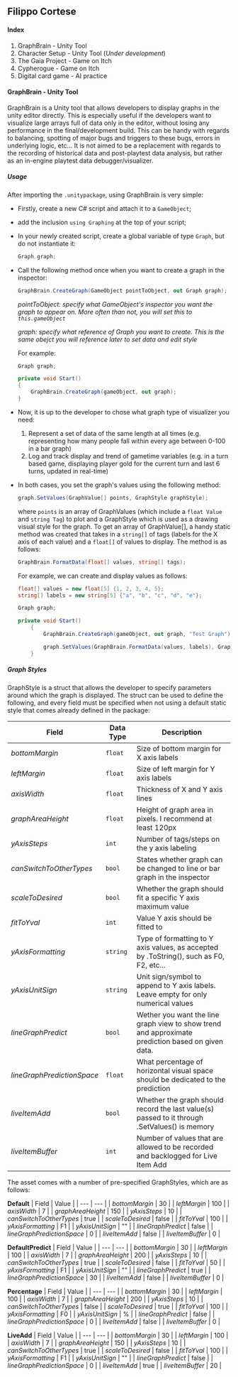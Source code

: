 ## Filippo Cortese

#### Index
1. GraphBrain - Unity Tool
2. Character Setup - Unity Tool (_Under development_)
3. The Gaia Project - Game on Itch
4. Cypherogue - Game on Itch
5. Digital card game - AI practice


#### GraphBrain - Unity Tool
GraphBrain is a Unity tool that allows developers to display graphs in the unity editor directly. This is especially useful if the developers want to visualize large arrays full of data only in the editor, without losing any performance in the final/development build. This can be handy with regards to balancing, spotting of major bugs and triggers to these bugs, errors in underlying logic, etc... It is not aimed to be a replacement with regards to the recording of historical data and post-playtest data analysis, but rather as an in-engine playtest data debugger/visualizer.

##### Usage
After importing the `.unitypackage`, using GraphBrain is very simple:
- Firstly, create a new C# script and attach it to a `GameObject`;
- add the inclusion `using Graphing` at the top of your script;
- In your newly created script, create a global variable of type `Graph`, but do not instantiate it:
  ```csharp
  Graph graph;
  ```
- Call the following method once when you want to create a graph in the inspector:
  ```csharp
  GraphBrain.CreateGraph(GameObject pointToObject, out Graph graph);
  ```
  _pointToObject: specify what GameObject's inspector you want the graph to appear on. More often than not, you will set this to `this.gameObject`_
  
  _graph: specify what reference of Graph you want to create. This is the same obejct you will reference later to set data and edit style_
  
  For example:
  ```csharp
  Graph graph;
  
  private void Start()
  {
      GraphBrain.CreateGraph(gameObject, out graph);
  }
  ```
 
- Now, it is up to the developer to chose what graph type  of visualizer you need:
  1. Represent a set of data of the same length at all times (e.g. representing how many people fall within every age between 0-100 in a bar graph)
  2. Log and track display and trend of gametime variables (e.g. in a turn based game, displaying player gold for the current turn and last 6 turns, updated in real-time)

- In both cases, you set the graph's values using the following method:
  ```csharp
  graph.SetValues(GraphValue[] points, GraphStyle graphStyle);
  ```
  where `points` is an array of GraphValues (which include a `float Value` and `string Tag`) to plot and a GraphStyle which is used as a drawing visual style for the graph. 
  To get an array of GraphValue[], a handy static method was created that takes in a `string[]` of tags (labels for the X axis of each value) and a `float[]` of values to  display. The method is as follows:
  ```csharp
  GraphBrain.FormatData(float[] values, string[] tags);
  ```

  For example, we can create and display values as follows:
  ```csharp
  float[] values = new float[5] {1, 2, 3, 4, 5};
  string[] labels = new string[5] {"a", "b", "c", "d", "e"};

  Graph graph;

  private void Start()
      {
          GraphBrain.CreateGraph(gameObject, out graph, "Test Graph");

          graph.SetValues(GraphBrain.FormatData(values, labels), GraphStyle.DefaultPredict);
      }

  ```
  
##### Graph Styles
GraphStyle is a struct that allows the developer to specify parameters around which the graph is displayed.
The struct can be used to define the following, and every field must be specified when not using a default static style that comes already defined in the package:

| Field | Data Type | Description |
| --- | --- | --- |
| _bottomMargin_ | `float` | Size of bottom margin for X axis labels |
| _leftMargin_ | `float` | Size of left margin for Y axis labels |
| _axisWidth_ | `float` | Thickness of X and Y axis lines |
| _graphAreaHeight_ | `float` | Height of graph area in pixels. I recommend at least 120px |
| _yAxisSteps_ | `int`  | Number of tags/steps on the y axis labeling |
| _canSwitchToOtherTypes_ | `bool` | States whether graph can be changed to line or bar graph in the inspector |
| _scaleToDesired_ | `bool` | Whether the graph should fit a specific Y axis maximum value |
| _fitToYval_ | `int` | Value Y axis should be fitted to |
| _yAxisFormatting_ | `string`  | Type of formatting to Y axis values, as accepted by .ToString(), such as F0, F2, etc... |
| _yAxisUnitSign_ | `string` | Unit sign/symbol to append to Y axis labels. Leave empty for only numerical values |
| _lineGraphPredict_ | `bool` | Wether you want the line graph view to show trend and approximate prediction based on given data. |
| _lineGraphPredictionSpace_ | `float` | What percentage of horizontal visual space should be dedicated to the prediction |
| _liveItemAdd_ | `bool` | Whether the graph should record the last value(s) passed to it through .SetValues() is memory |
| _liveItemBuffer_ | `int` | Number of values that are allowed to be recorded and backlogged for Live Item Add |


The asset comes with a number of pre-specified GraphStyles, which are as follows:

**Default**
| Field | Value |
| --- | --- |
| _bottomMargin_ | 30 |
| _leftMargin_ | 100 |
| _axisWidth_ | 7 |
| _graphAreaHeight_ | 150 |
| _yAxisSteps_ |  10 |
| _canSwitchToOtherTypes_ | true |
| _scaleToDesired_ | false |
| _fitToYval_ | 100 |
| _yAxisFormatting_ | F1  |
| _yAxisUnitSign_ | "" |
| _lineGraphPredict_ | false |
| _lineGraphPredictionSpace_ | 0 |
| _liveItemAdd_ | false |
| _liveItemBuffer_ | 0 |

**DefaultPredict**
| Field | Value |
| --- | --- |
| _bottomMargin_ | 30 |
| _leftMargin_ | 100 |
| _axisWidth_ | 7 |
| _graphAreaHeight_ | 200 |
| _yAxisSteps_ |  10 |
| _canSwitchToOtherTypes_ | true |
| _scaleToDesired_ | false |
| _fitToYval_ | 50 |
| _yAxisFormatting_ | F1  |
| _yAxisUnitSign_ | "" |
| _lineGraphPredict_ | true |
| _lineGraphPredictionSpace_ | 30 |
| _liveItemAdd_ | false |
| _liveItemBuffer_ | 0 |

**Percentage** 
| Field | Value |
| --- | --- |
| _bottomMargin_ | 30 |
| _leftMargin_ | 100 |
| _axisWidth_ | 7 |
| _graphAreaHeight_ | 200 |
| _yAxisSteps_ |  10 |
| _canSwitchToOtherTypes_ | false |
| _scaleToDesired_ | true |
| _fitToYval_ | 100 |
| _yAxisFormatting_ | F0  |
| _yAxisUnitSign_ | % |
| _lineGraphPredict_ | false |
| _lineGraphPredictionSpace_ | 0 |
| _liveItemAdd_ | false |
| _liveItemBuffer_ | 0 |

**LiveAdd**
| Field | Value |
| --- | --- |
| _bottomMargin_ | 30  |
| _leftMargin_ | 100 |
| _axisWidth_ | 7 |
| _graphAreaHeight_ | 150 |
| _yAxisSteps_ |  10 |
| _canSwitchToOtherTypes_ | true |
| _scaleToDesired_ | false |
| _fitToYval_ | 100 |
| _yAxisFormatting_ |  F1 |
| _yAxisUnitSign_ | "" |
| _lineGraphPredict_ | false |
| _lineGraphPredictionSpace_ | 0 |
| _liveItemAdd_ | true |
| _liveItemBuffer_ | 20 |
